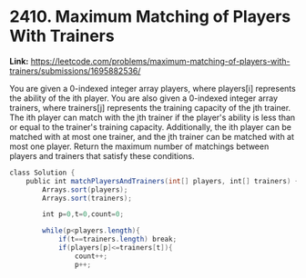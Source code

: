 # 2410. Maximum Matching of Players With Trainers

**Link:** https://leetcode.com/problems/maximum-matching-of-players-with-trainers/submissions/1695882536/

You are given a 0-indexed integer array players, where players[i] represents the ability of the ith player. You are also given a 0-indexed integer array trainers, where trainers[j] represents the training capacity of the jth trainer. The ith player can match with the jth trainer if the player's ability is less than or equal to the trainer's training capacity. Additionally, the ith player can be matched with at most one trainer, and the jth trainer can be matched with at most one player. Return the maximum number of matchings between players and trainers that satisfy these conditions.

```java
class Solution {
    public int matchPlayersAndTrainers(int[] players, int[] trainers) {
        Arrays.sort(players);
        Arrays.sort(trainers);

        int p=0,t=0,count=0;

        while(p<players.length){
            if(t==trainers.length) break;
            if(players[p]<=trainers[t]){
                count++;
                p++;
```
